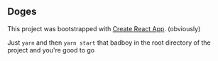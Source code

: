 ## Doges

This project was bootstrapped with [Create React App](https://github.com/facebook/create-react-app). (obviously)

Just `yarn` and then `yarn start` that badboy in the root directory of the project and you're good to go
